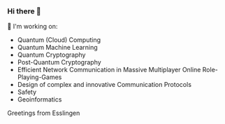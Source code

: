 ### Hi there 👋

🔭 I'm working on:

- Quantum (Cloud) Computing
- Quantum Machine Learning
- Quantum Cryptography
- Post-Quantum Cryptography
- Efficient Network Communication in Massive Multiplayer Online Role-Playing-Games
- Design of complex and innovative Communication Protocols
- Safety
- Geoinformatics

Greetings from Esslingen

<!--
**jayef0/jayef0** is a ✨ _special_ ✨ repository because its `README.md` (this file) appears on your GitHub profile.

Here are some ideas to get you started:

- 🔭 I’m currently working on ...
- 🌱 I’m currently learning ...
- 👯 I’m looking to collaborate on ...
- 🤔 I’m looking for help with ...
- 💬 Ask me about ...
- 📫 How to reach me: ...
- 😄 Pronouns: ...
- ⚡ Fun fact: ...
-->

